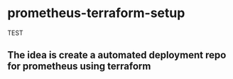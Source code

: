 # prometheus-terraform-setup
TEST
## The idea is create a automated deployment repo for prometheus using terraform
